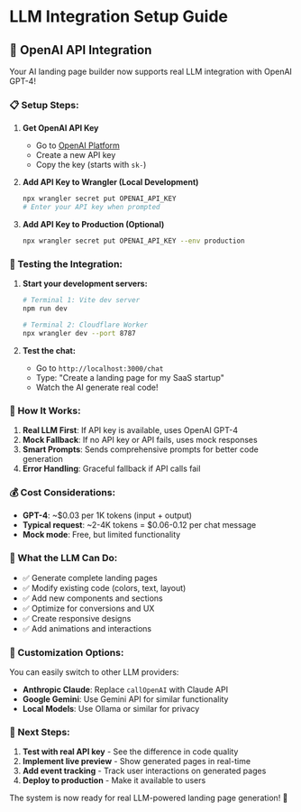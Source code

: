 # LLM Integration Setup Guide

## 🤖 OpenAI API Integration

Your AI landing page builder now supports real LLM integration with OpenAI GPT-4!

### 📋 Setup Steps:

1. **Get OpenAI API Key**
   - Go to [OpenAI Platform](https://platform.openai.com/api-keys)
   - Create a new API key
   - Copy the key (starts with `sk-`)

2. **Add API Key to Wrangler (Local Development)**
   ```bash
   npx wrangler secret put OPENAI_API_KEY
   # Enter your API key when prompted
   ```

3. **Add API Key to Production (Optional)**
   ```bash
   npx wrangler secret put OPENAI_API_KEY --env production
   ```

### 🧪 Testing the Integration:

1. **Start your development servers:**
   ```bash
   # Terminal 1: Vite dev server
   npm run dev
   
   # Terminal 2: Cloudflare Worker
   npx wrangler dev --port 8787
   ```

2. **Test the chat:**
   - Go to `http://localhost:3000/chat`
   - Type: "Create a landing page for my SaaS startup"
   - Watch the AI generate real code!

### 🔄 How It Works:

1. **Real LLM First**: If API key is available, uses OpenAI GPT-4
2. **Mock Fallback**: If no API key or API fails, uses mock responses
3. **Smart Prompts**: Sends comprehensive prompts for better code generation
4. **Error Handling**: Graceful fallback if API calls fail

### 💰 Cost Considerations:

- **GPT-4**: ~$0.03 per 1K tokens (input + output)
- **Typical request**: ~2-4K tokens = $0.06-0.12 per chat message
- **Mock mode**: Free, but limited functionality

### 🎯 What the LLM Can Do:

- ✅ Generate complete landing pages
- ✅ Modify existing code (colors, text, layout)
- ✅ Add new components and sections
- ✅ Optimize for conversions and UX
- ✅ Create responsive designs
- ✅ Add animations and interactions

### 🔧 Customization Options:

You can easily switch to other LLM providers:
- **Anthropic Claude**: Replace `callOpenAI` with Claude API
- **Google Gemini**: Use Gemini API for similar functionality
- **Local Models**: Use Ollama or similar for privacy

### 🚀 Next Steps:

1. **Test with real API key** - See the difference in code quality
2. **Implement live preview** - Show generated pages in real-time
3. **Add event tracking** - Track user interactions on generated pages
4. **Deploy to production** - Make it available to users

The system is now ready for real LLM-powered landing page generation! 🎉 